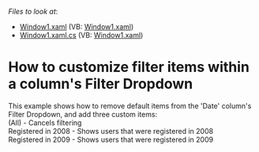 <!-- default file list -->
*Files to look at*:

* [Window1.xaml](./CS/DXGrid_CustomizingFilterDropdown/Window1.xaml) (VB: [Window1.xaml](./VB/DXGrid_CustomizingFilterDropdown/Window1.xaml))
* [Window1.xaml.cs](./CS/DXGrid_CustomizingFilterDropdown/Window1.xaml.cs) (VB: [Window1.xaml](./VB/DXGrid_CustomizingFilterDropdown/Window1.xaml))
<!-- default file list end -->
# How to customize filter items within a column's Filter Dropdown


<p>This example shows how to remove default items from the 'Date' column's Filter Dropdown, and add three custom items:<br />
(All) - Cancels filtering<br />
Registered in 2008 - Shows users that were registered in 2008<br />
Registered in 2009 - Shows users that were registered in 2009</p>

<br/>


